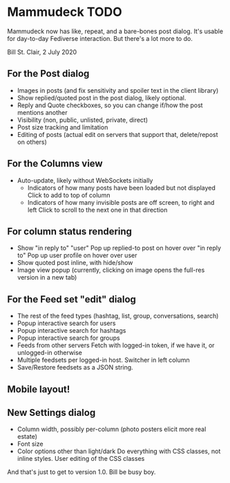 # Mammudeck TODO

Mammudeck now has like, repeat, and a bare-bones post dialog. It's usable for day-to-day Fediverse interaction. But there's a lot more to do.

Bill St. Clair, 2 July 2020

## For the Post dialog

* Images in posts (and fix sensitivity and spoiler text in the client library)
* Show replied/quoted post in the post dialog, likely optional.
* Reply and Quote checkboxes, so you can change if/how the post mentions another
* Visibility (non, public, unlisted, private, direct)
* Post size tracking and limitation
* Editing of posts
    (actual edit on servers that support that, delete/repost on others)

## For the Columns view

* Auto-update, likely without WebSockets initially
    * Indicators of how many posts have been loaded but not displayed
      Click to add to top of column
    * Indicators of how many invisible posts are off screen, to right and left
      Click to scroll to the next one in that direction

## For column status rendering

* Show "in reply to" "user"
    Pop up replied-to post on hover over "in reply to"
    Pop up user profile on hover over user
* Show quoted post inline, with hide/show
* Image view popup (currently, clicking on image opens the full-res version in a new tab)

## For the Feed set "edit" dialog

* The rest of the feed types (hashtag, list, group, conversations, search)
* Popup interactive search for users
* Popup interactive search for hashtags
* Popup interactive search for groups
* Feeds from other servers
    Fetch with logged-in token, if we have it, or unlogged-in otherwise
* Multiple feedsets per logged-in host.
    Switcher in left column
* Save/Restore feedsets as a JSON string.

## Mobile layout!

## New Settings dialog

* Column width, possibly per-column (photo posters elicit more real estate)
* Font size
* Color options other than light/dark
    Do everything with CSS classes, not inline styles.
    User editing of the CSS classes

And that's just to get to version 1.0. Bill be busy boy.
